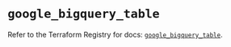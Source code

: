 # `google_bigquery_table`

Refer to the Terraform Registry for docs: [`google_bigquery_table`](https://registry.terraform.io/providers/hashicorp/google-beta/6.21.0/docs/resources/google_bigquery_table).
